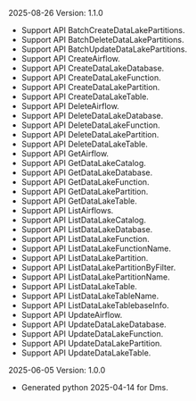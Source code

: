 2025-08-26 Version: 1.1.0
- Support API BatchCreateDataLakePartitions.
- Support API BatchDeleteDataLakePartitions.
- Support API BatchUpdateDataLakePartitions.
- Support API CreateAirflow.
- Support API CreateDataLakeDatabase.
- Support API CreateDataLakeFunction.
- Support API CreateDataLakePartition.
- Support API CreateDataLakeTable.
- Support API DeleteAirflow.
- Support API DeleteDataLakeDatabase.
- Support API DeleteDataLakeFunction.
- Support API DeleteDataLakePartition.
- Support API DeleteDataLakeTable.
- Support API GetAirflow.
- Support API GetDataLakeCatalog.
- Support API GetDataLakeDatabase.
- Support API GetDataLakeFunction.
- Support API GetDataLakePartition.
- Support API GetDataLakeTable.
- Support API ListAirflows.
- Support API ListDataLakeCatalog.
- Support API ListDataLakeDatabase.
- Support API ListDataLakeFunction.
- Support API ListDataLakeFunctionName.
- Support API ListDataLakePartition.
- Support API ListDataLakePartitionByFilter.
- Support API ListDataLakePartitionName.
- Support API ListDataLakeTable.
- Support API ListDataLakeTableName.
- Support API ListDataLakeTablebaseInfo.
- Support API UpdateAirflow.
- Support API UpdateDataLakeDatabase.
- Support API UpdateDataLakeFunction.
- Support API UpdateDataLakePartition.
- Support API UpdateDataLakeTable.


2025-06-05 Version: 1.0.0
- Generated python 2025-04-14 for Dms.

